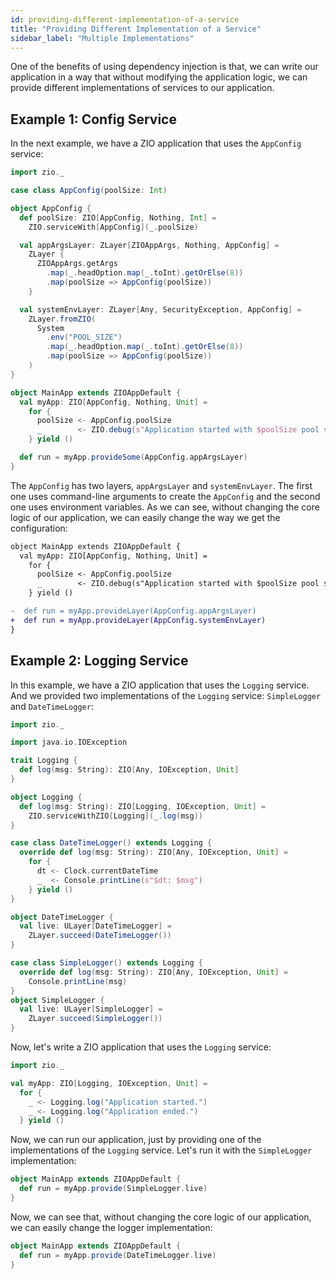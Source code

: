 ```yaml
---
id: providing-different-implementation-of-a-service
title: "Providing Different Implementation of a Service"
sidebar_label: "Multiple Implementations"
---
```


One of the benefits of using dependency injection is that, we can write our application in a way that without modifying the application logic, we can provide different implementations of services to our application.

## Example 1: Config Service

In the next example, we have a ZIO application that uses the `AppConfig` service:

```scala mdoc:compile-only
import zio._

case class AppConfig(poolSize: Int)

object AppConfig {
  def poolSize: ZIO[AppConfig, Nothing, Int] =
    ZIO.serviceWith[AppConfig](_.poolSize)

  val appArgsLayer: ZLayer[ZIOAppArgs, Nothing, AppConfig] =
    ZLayer {
      ZIOAppArgs.getArgs
        .map(_.headOption.map(_.toInt).getOrElse(8))
        .map(poolSize => AppConfig(poolSize))
    }

  val systemEnvLayer: ZLayer[Any, SecurityException, AppConfig] =
    ZLayer.fromZIO(
      System
        .env("POOL_SIZE")
        .map(_.headOption.map(_.toInt).getOrElse(8))
        .map(poolSize => AppConfig(poolSize))
    )
}

object MainApp extends ZIOAppDefault {
  val myApp: ZIO[AppConfig, Nothing, Unit] =
    for {
      poolSize <- AppConfig.poolSize
      _        <- ZIO.debug(s"Application started with $poolSize pool size.")
    } yield ()

  def run = myApp.provideSome(AppConfig.appArgsLayer)
}
```

The `AppConfig` has two layers, `appArgsLayer` and `systemEnvLayer`. The first one uses command-line arguments to create the `AppConfig` and the second one uses environment variables. As we can see, without changing the core logic of our application, we can easily change the way we get the configuration:

```diff
object MainApp extends ZIOAppDefault {
  val myApp: ZIO[AppConfig, Nothing, Unit] =
    for {
      poolSize <- AppConfig.poolSize
      _        <- ZIO.debug(s"Application started with $poolSize pool size.")
    } yield ()

-  def run = myApp.provideLayer(AppConfig.appArgsLayer)
+  def run = myApp.provideLayer(AppConfig.systemEnvLayer)
}
```

## Example 2: Logging Service

In this example, we have a ZIO application that uses the `Logging` service. And we provided two implementations of the `Logging` service: `SimpleLogger` and `DateTimeLogger`:

```scala mdoc:silent
import zio._

import java.io.IOException

trait Logging {
  def log(msg: String): ZIO[Any, IOException, Unit]
}

object Logging {
  def log(msg: String): ZIO[Logging, IOException, Unit] =
    ZIO.serviceWithZIO[Logging](_.log(msg))
}

case class DateTimeLogger() extends Logging {
  override def log(msg: String): ZIO[Any, IOException, Unit] =
    for {
      dt <- Clock.currentDateTime
      _  <- Console.printLine(s"$dt: $msg")
    } yield ()
}

object DateTimeLogger {
  val live: ULayer[DateTimeLogger] =
    ZLayer.succeed(DateTimeLogger())
}

case class SimpleLogger() extends Logging {
  override def log(msg: String): ZIO[Any, IOException, Unit] =
    Console.printLine(msg)
}
object SimpleLogger {
  val live: ULayer[SimpleLogger] =
    ZLayer.succeed(SimpleLogger())
}
```

Now, let's write a ZIO application that uses the `Logging` service:

```scala mdoc:silent
import zio._

val myApp: ZIO[Logging, IOException, Unit] =
  for {
    _ <- Logging.log("Application started.")
    _ <- Logging.log("Application ended.")
  } yield ()
```

Now, we can run our application, just by providing one of the implementations of the `Logging` service. Let's run it with the `SimpleLogger` implementation:

```scala mdoc:compile-only
object MainApp extends ZIOAppDefault {
  def run = myApp.provide(SimpleLogger.live)
}
```

Now, we can see that, without changing the core logic of our application, we can easily change the logger implementation:

```scala mdoc:compile-only
object MainApp extends ZIOAppDefault {
  def run = myApp.provide(DateTimeLogger.live)
}
```
